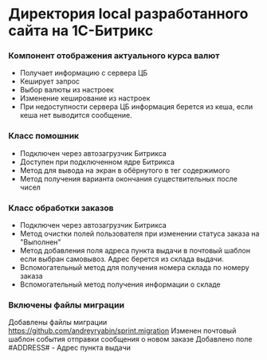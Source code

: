 # Директория local разработанного сайта на 1C-Битрикс

### Компонент отображения актуального курса валют
* Получает информацию с сервера ЦБ
* Кеширует запрос
* Выбор валюты из настроек
* Изменение кеширование из настроек
* При недоступности сервера ЦБ информация берется из кеша, если кеша нет выводится сообщение.


### Класс помошник
* Подключен через автозагрузчик Битрикса
* Доступен при подключенном ядре Битрикса
* Метод для вывода на экран в обёрнутого в тег содержимого
* Метод получения варианта окончания существительных после чисел

### Класс обработки заказов
* Подключен через автозагрузчик Битрикса
* Метод очистки полей пользователя при изменении статуса заказа на "Выполнен"
* Метод добавления поля адреса пункта выдачи в почтовый шаблон если выбран самовывоз. Адрес берется из склада выдачи.
* Вспомогательный метод для получения номера склада по номеру заказа
* Вспомогательный метод получения информации о складе

### Включены файлы миграции
Добавлены файлы миграции https://github.com/andreyryabin/sprint.migration
Изменен почтовый шаблон события отправки сообщения о новом заказе
Добавлено поле #ADDRESS# - Адрес пункта выдачи